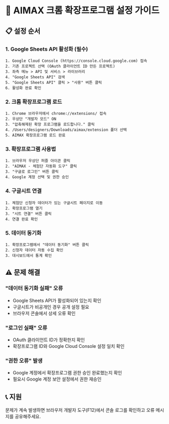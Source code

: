 # 🚀 AIMAX 크롬 확장프로그램 설정 가이드

## 📋 **설정 순서**

### 1. **Google Sheets API 활성화 (필수)**
```
1. Google Cloud Console (https://console.cloud.google.com) 접속
2. 기존 프로젝트 선택 (OAuth 클라이언트 ID 만든 프로젝트)
3. 좌측 메뉴 > API 및 서비스 > 라이브러리
4. "Google Sheets API" 검색
5. "Google Sheets API" 클릭 > "사용" 버튼 클릭
6. 활성화 완료 확인
```

### 2. **크롬 확장프로그램 로드**
```
1. Chrome 브라우저에서 chrome://extensions/ 접속
2. 우상단 "개발자 모드" ON
3. "압축해제된 확장 프로그램을 로드합니다." 클릭
4. /Users/designers/Downloads/aimax/extension 폴더 선택
5. AIMAX 확장프로그램 로드 완료
```

### 3. **확장프로그램 사용법**
```
1. 브라우저 우상단 퍼즐 아이콘 클릭
2. "AIMAX - 체험단 자동화 도구" 클릭
3. "구글로 로그인" 버튼 클릭
4. Google 계정 선택 및 권한 승인
```

### 4. **구글시트 연결**
```
1. 체험단 신청자 데이터가 있는 구글시트 페이지로 이동
2. 확장프로그램 열기
3. "시트 연결" 버튼 클릭
4. 연결 완료 확인
```

### 5. **데이터 동기화**
```
1. 확장프로그램에서 "데이터 동기화" 버튼 클릭
2. 신청자 데이터 자동 수집 확인
3. 대시보드에서 통계 확인
```

## ⚠️ **문제 해결**

### **"데이터 동기화 실패" 오류**
- Google Sheets API가 활성화되어 있는지 확인
- 구글시트가 비공개인 경우 공개 설정 필요
- 브라우저 콘솔에서 상세 오류 확인

### **"로그인 실패" 오류**
- OAuth 클라이언트 ID가 정확한지 확인
- 확장프로그램 ID와 Google Cloud Console 설정 일치 확인

### **"권한 오류" 발생**
- Google 계정에서 확장프로그램 권한 승인 완료했는지 확인
- 필요시 Google 계정 보안 설정에서 권한 재승인

## 📞 **지원**

문제가 계속 발생하면 브라우저 개발자 도구(F12)에서 콘솔 로그를 확인하고 오류 메시지를 공유해주세요.